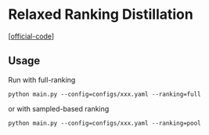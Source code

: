 

# Relaxed Ranking Distillation

[[official-code](https://github.com/SeongKu-Kang/DE-RRD_CIKM20)]


## Usage

Run with full-ranking

    python main.py --config=configs/xxx.yaml --ranking=full

or with sampled-based ranking

    python main.py --config=configs/xxx.yaml --ranking=pool